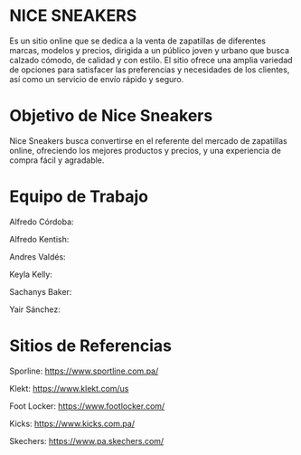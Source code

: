 # NICE SNEAKERS
Es un sitio online que se dedica a la venta de zapatillas de diferentes marcas, modelos y precios, dirigida a un público joven y urbano que busca calzado cómodo, de calidad y con estilo. El sitio ofrece una amplia variedad de opciones para satisfacer las preferencias y necesidades de los clientes, así como un servicio de envío rápido y seguro. 


# Objetivo de Nice Sneakers
Nice Sneakers busca convertirse en el referente del mercado de zapatillas online, ofreciendo los mejores productos y precios, y una experiencia de compra fácil y agradable.


# Equipo de Trabajo

Alfredo Córdoba:

Alfredo Kentish:

Andres Valdés: 

Keyla Kelly:

Sachanys Baker:

Yair Sánchez:  

# Sitios de Referencias
Sporline: https://www.sportline.com.pa/

Klekt: https://www.klekt.com/us

Foot Locker: https://www.footlocker.com/

Kicks: https://www.kicks.com.pa/

Skechers: https://www.pa.skechers.com/
